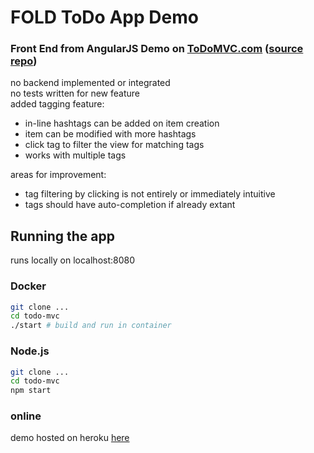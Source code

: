 # FOLD ToDo App Demo
### Front End from AngularJS Demo on [ToDoMVC.com](https://todomvc.com/examples/angularjs/#/) ([source repo](https://github.com/tastejs/todomvc/tree/gh-pages/examples/angularjs))    

no backend implemented or integrated  
no tests written for new feature  
added tagging feature: 
* in-line hashtags can be added on item creation
* item can be modified with more hashtags
* click tag to filter the view for matching tags
* works with multiple tags

areas for improvement:
* tag filtering by clicking is not entirely or immediately intuitive
* tags should have auto-completion if already extant

## Running the app
runs locally on localhost:8080
### Docker
```bash
git clone ...
cd todo-mvc
./start # build and run in container
```
### Node.js
```bash
git clone ...
cd todo-mvc
npm start
```
### online
demo hosted on heroku [here](herokusomethingorother.herokuapp.com)